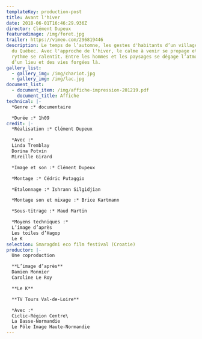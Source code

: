 ```yaml
---
templateKey: production-post
title: Avant l'hiver
date: 2018-06-01T16:46:29.936Z
director: Clément Dupeux
featuredimage: /img/foret.jpg
trailer: https://vimeo.com/296819446
description: Le temps de l’automne, les gestes d'habitants d’un village du nord
  du Québec. Avec l'approche de l'hiver, le calme à venir se propage et le
  rythme se ralentit. Entre les hommes et les paysages se dégage l’atmosphère
  d’un lieu et des vies forgées là.
gallery_list:
  - gallery_img: /img/chariot.jpg
  - gallery_img: /img/lac.jpg
document_list:
  - document_item: /img/affiche-impression-201219.pdf
    document_title: Affiche
technical: |-
  *Genre :* documentaire

  *Durée :* 1h09
credit: |-
  *Réalisation :* Clément Dupeux

  *Avec :*
  Linda Tremblay
  Dorina Potvin
  Mireille Girard

  *Image et son :* Clément Dupeux

  *Montage :* Cédric Putaggio

  *Etalonnage :* Ishrann Silgidjian

  *Montage son et mixage :* Brice Kartmann

  *Sous-titrage :* Maud Martin

  *Moyens techniques :*
  L’image d’après
  Les toiles d’Hagop
  Le K
selection: Smaragdni eco film festival (Croatie)
productor: |-
  Une coproduction 

  **L’image d’après** 
  Damien Monnier
  Caroline Le Roy

  **Le K**

  **TV Tours Val-de-Loire**

  *Avec :*
  Ciclic-Région Centre\
  La Basse-Normandie
  Le Pôle Image Haute-Normandie
---
```

